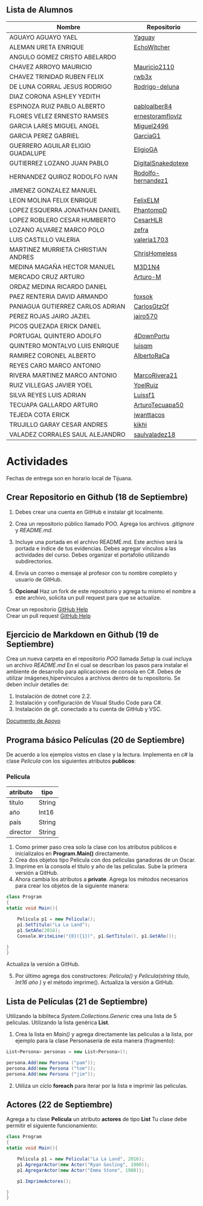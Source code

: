 

## Lista de Alumnos 

| Nombre             | Repositorio                                | 
| -------------------|--------------------------------------------|
|AGUAYO AGUAYO YAEL  | [Yaguay](https://github.com/Yaguay/POO)| 
|ALEMAN URETA ENRIQUE  | [EchoWitcher](https://github.com/EchoWitcher/POO)| 
|ANGULO GOMEZ CRISTO ABELARDO | | 
|CHAVEZ ARROYO MAURICIO | [Mauricio2110](https://github.com/Mauricio2110/Poo)|
|CHAVEZ TRINIDAD RUBEN FELIX  | [rwb3x](https://github.com/rwb3x/POO)|
|DE LUNA CORRAL JESUS RODRIGO | [Rodrigo-deluna](https://github.com/Rodrigo-deluna)|
|DIAZ CORONA ASHLEY YEDITH | | 
|ESPINOZA RUIZ PABLO ALBERTO  | [pabloalber84](https://github.com/pabloalber84)|
|FLORES VELEZ ERNESTO RAMSES | [ernestoramflovlz](https://github.com/ernestoramflovlz/Poo)|
|GARCIA LARES MIGUEL ANGEL  | [Miguel2496](https://github.com/Miguel2496/OOP-MI)|
|GARCIA PEREZ GABRIEL  | [GarciaG1](https://github.com/GarciaG1/POO1)|
|GUERRERO AGUILAR ELIGIO GUADALUPE  | [EligioGA](https://github.com/EligioGA/POO)|
|GUTIERREZ LOZANO JUAN PABLO  | [DigitalSnakedotexe](https://github.com/DigitalSnakedotexe/POO)|
|HERNANDEZ QUIROZ RODOLFO IVAN  | [Rodolfo-hernandez1](https://github.com/Rodolfo-hernandez1/CursoOOP)  |
|JIMENEZ GONZALEZ MANUEL| 
|LEON MOLINA FELIX ENRIQUE  | [FelixELM](https://github.com/FelixELM/POO)|
|LOPEZ ESQUERRA JONATHAN DANIEL  | [PhantompD](https://github.com/PhantompD/OOP)| 
|LOPEZ ROBLERO CESAR HUMBERTO  | [CesarHLR](https://github.com/CesarHLR/POO)|
|LOZANO ALVAREZ MARCO POLO  | [zefra](https://github.com/zefra/p.oo) | 
|LUIS CASTILLO VALERIA | [valeria1703](https://github.com/valeria1703/POO)|
|MARTINEZ MURRIETA CHRISTIAN ANDRES  | [ChrisHomeless](https://github.com/ChrisHomeless/HomelessPOO)|
|MEDINA MAGAÑA HECTOR MANUEL | [M3D1N4](https://github.com/M3D1N4/Dorya-poo)|
|MERCADO CRUZ ARTURO  | [Arturo-M](https://github.com/Arturo-M/OOP)|
|ORDAZ MEDINA RICARDO DANIEL|  |
|PAEZ RENTERIA DAVID ARMANDO  | [foxsok](http://github.com/foxsok)|
|PANIAGUA GUTIERREZ CARLOS ADRIAN | [CarlosGtzOf](https://github.com/CarlosGtzOf)|
|PEREZ ROJAS JAIRO JAZIEL | [jairo570](https://github.com/jairo570/POO)|
|PICOS QUEZADA ERICK DANIEL| |
|PORTUGAL QUINTERO ADOLFO | [4DownPortu](https://github.com/4DownPortu/POO)|
|QUINTERO MONTALVO LUIS ENRIQUE | [luisqm](http://github.com/luisqm/POO)|
|RAMIREZ CORONEL ALBERTO | [AlbertoRaCa](https://github.com/AlbertoRaCa/OOP)|
|REYES CARO MARCO ANTONIO | |
|RIVERA MARTINEZ MARCO ANTONIO | [MarcoRivera21](https://github.com/MarcoRivera21/Marco-Rivera/blob/master/README.md)|
|RUIZ VILLEGAS JAVIER YOEL | [YoelRuiz](https://github.com/YoelRuiz)|
|SILVA REYES LUIS ADRIAN | [Luissf1](https://github.com/Luissf1/POO)  |
|TECUAPA GALLARDO ARTURO | [ArturoTecuapa50](https://github.com/ArturoTecuapa50)|
|TEJEDA COTA ERICK  | [iwanttacos](https://github.com/iwanttacos/POO)|
|TRUJILLO GARAY CESAR ANDRES | [kikhi](https://github.com/kikhi/POO)      |
|VALADEZ CORRALES SAUL ALEJANDRO | [saulvaladez18](https://github.com/saulvaladez18/ShaggyPOO)|

# Actividades 

Fechas de entrega son en horario local de Tijuana.

## Crear Repositorio en Github (18 de Septiembre) 

1. Debes crear una cuenta en GitHub e instalar git localmente.
2. Crea un repositorio público llamado POO. Agrega los archivos *.gitignore* y *README.md*.
3. Incluye una portada en el archivo README.md. Este archivo será la portada e índice de tus evidencias. Debes agregar vínculos a las actividades del curso. Debes organizar el portafolio utilizando subdirectorios.
4. Envía un correo o mensaje al profesor con tu nombre completo y usuario de GitHub.

5. **Opcional** Haz un fork de este repositorio y agrega tu mismo el nombre a este archivo, solicita un pull request para que se actualize.

Crear un repositorio  [GitHub Help](https://help.github.com/en/articles/create-a-repo)   
Crear un pull request [GitHub Help](https://help.github.com/en/articles/creating-a-pull-request-from-a-fork)


## Ejercicio de Markdown en Github (19 de Septiembre)

Crea un nueva carpeta en el repositorio *POO* llamada *Setup* la cual incluya un archivo *README.md*   En el cual se describan los pasos para instalar el ambiente de desarrollo para aplicaciones de consola en C#. Debes de utilizar imágenes,hipervínculos a archivos dentro de tu repositorio. Se deben incluir detalles de:

1. Instalación de dotnet core 2.2.
2. Instalación y configuración de Visual Studio Code para C#.
3. Instalación de git. conectado a tu cuenta de GitHub y VSC.

[Documento de Apoyo](https://github.com/adam-p/markdown-here/wiki/Markdown-Cheatsheet)

## Programa básico Películas (20 de Septiembre)

De acuerdo a los ejemplos vistos en clase y la lectura. Implementa en c# la clase *Pelicula*  con los siguientes atributos **publicos**:


### Pelicula
| atributo             | tipo           |
| ---------------------|----------------|
| titulo               | String         |
| año                  | Int16          |
| país                 | String         |
| director             | String         |


1. Como primer paso crea solo la clase con los atributos públicos e inicializalos en **Program.Main()** directamente.
2. Crea dos objetos tipo Pelicula con dos peliculas ganadoras de un Oscar. 
3. Imprime en la consola el titulo y año de las peliculas. 
Sube la primera versión a GitHub.
4. Ahora cambia los atributos a **private**. Agrega los métodos necesarios para crear los objetos de la siguiente manera:

```csharp
class Program 
{
static void Main(){

    Pelicula p1 = new Pelicula();
    p1.SetTitulo("La La Land");
    p1.SetAño(2016); 
    Console.WriteLine("{0}({1})", p1.GetTitulo(), p1.GetAño());

}
} 
```
Actualiza la versión a GitHub.

5. Por último agrega dos constructores: *Pelicula()* y *Pelicula(string titulo, Int16 año )* y el método imprime().
Actualiza la versión a GitHub.

## Lista de Películas (21 de Septiembre)

Utilizando la bibliteca *System.Collections.Generic* crea una lista de 5 peliculas. Utilizando la lista genérica **List<Pelicula>**.
1. Crea la lista en *Main()* y agrega directamente las peliculas a la lista, por ejemplo para la clase Personasería de esta manera (fragmento):

```csharp
List<Persona> personas = new List<Persona>();

persona.Add(new Persona ("pam"));
persona.Add(new Persona ("tom"));
persona.Add(new Persona ("jim"));

```
2. Utiliza un ciclo **foreach** para iterar por la lista e imprimir las peliculas.

## Actores (22 de Septiembre)

Agrega a tu clase **Pelicula** un atributo **actores** de tipo **List<Actor>**
Tu clase debe permitir el siguiente funcionamiento:

```csharp
class Program 
{
static void Main(){

    Pelicula p1 = new Pelicula("La La Land", 2016);
    p1.AgregarActor(new Actor("Ryan Gosling", 1980));
    p1.AgregarActor(new Actor("Emma Stone", 1988));

    p1.ImprimeActores();

}
} 
```


